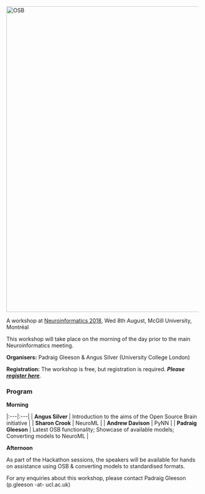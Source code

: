 

<img alt="OSB" src="https://raw.githubusercontent.com/OpenSourceBrain/OSB_Documentation/master/resources/images/osb2018.png" width="800"/>

A workshop at [Neuroinformatics 2018](http://www.neuroinformatics2018.org), Wed 8th August,  McGill University, Montréal 

This workshop will take place on the morning of the day prior to the main Neuroinformatics meeting.

**Organisers:** Padraig Gleeson & Angus Silver (University College London)

**Registration:** The workshop is free, but registration is required. _**Please [register here](https://www.eventbrite.com/e/open-source-brain-workshop-2018-tickets-46115287065)**_.

### Program

**Morning**

|:---|:---|
| **Angus Silver** | Introduction to the aims of the Open Source Brain initiative |
| **Sharon Crook** | NeuroML |
| **Andrew Davison** | PyNN |
| **Padraig Gleeson** | Latest OSB functionality; Showcase of available models; Converting models to NeuroML |

**Afternoon**

As part of the Hackathon sessions, the speakers will be available for hands on assistance 
using OSB & converting models to standardised formats. 



For any enquiries about this workshop, please contact Padraig Gleeson (p.gleeson -at- ucl.ac.uk)

